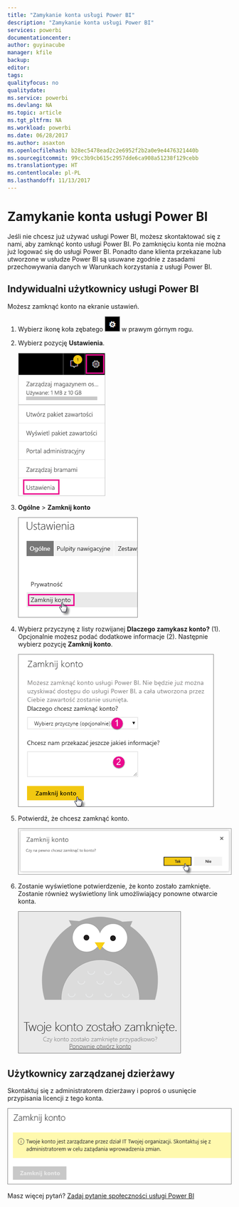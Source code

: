 ```yaml
---
title: "Zamykanie konta usługi Power BI"
description: "Zamykanie konta usługi Power BI"
services: powerbi
documentationcenter: 
author: guyinacube
manager: kfile
backup: 
editor: 
tags: 
qualityfocus: no
qualitydate: 
ms.service: powerbi
ms.devlang: NA
ms.topic: article
ms.tgt_pltfrm: NA
ms.workload: powerbi
ms.date: 06/28/2017
ms.author: asaxton
ms.openlocfilehash: b28ec5478ead2c2e6952f2b2a0e9e4476321440b
ms.sourcegitcommit: 99cc3b9cb615c2957dde6ca908a51238f129cebb
ms.translationtype: HT
ms.contentlocale: pl-PL
ms.lasthandoff: 11/13/2017
---
```

# <a name="closing-your-power-bi-account"></a>Zamykanie konta usługi Power BI
Jeśli nie chcesz już używać usługi Power BI, możesz skontaktować się z nami, aby zamknąć konto usługi Power BI.  Po zamknięciu konta nie można już logować się do usługi Power BI.  Ponadto dane klienta przekazane lub utworzone w usłudze Power BI są usuwane zgodnie z zasadami przechowywania danych w Warunkach korzystania z usługi Power BI.

## <a name="individual-power-bi-users"></a>Indywidualni użytkownicy usługi Power BI
Możesz zamknąć konto na ekranie ustawień.

1. Wybierz ikonę koła zębatego ![](media/service-admin-closing-your-account/gear.png) w prawym górnym rogu.
2. Wybierz pozycję **Ustawienia**.
   
    ![](media/service-admin-closing-your-account/closeaccount-settings.png)
3. **Ogólne** > **Zamknij konto**
   
    ![](media/service-admin-closing-your-account/closeaccount-settings2.png)
4. Wybierz przyczynę z listy rozwijanej **Dlaczego zamykasz konto?** (1).  Opcjonalnie możesz podać dodatkowe informacje (2). Następnie wybierz pozycję **Zamknij konto**.
   
    ![](media/service-admin-closing-your-account/closeaccount-settings3.png)
5. Potwierdź, że chcesz zamknąć konto.
   
    ![](media/service-admin-closing-your-account/closeaccount-settings4.png)
6. Zostanie wyświetlone potwierdzenie, że konto zostało zamknięte. Zostanie również wyświetlony link umożliwiający ponowne otwarcie konta.
   
    ![](media/service-admin-closing-your-account/closeaccount-settings5.png)

## <a name="managed-tenant-users"></a>Użytkownicy zarządzanej dzierżawy
Skontaktuj się z administratorem dzierżawy i poproś o usunięcie przypisania licencji z tego konta.

![](media/service-admin-closing-your-account/closeaccountmanaged.png)

Masz więcej pytań? [Zadaj pytanie społeczności usługi Power BI](http://community.powerbi.com/)

